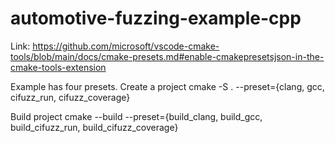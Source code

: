 # automotive-fuzzing-example-cpp

Link: https://github.com/microsoft/vscode-cmake-tools/blob/main/docs/cmake-presets.md#enable-cmakepresetsjson-in-the-cmake-tools-extension

Example has four presets. 
Create a project
cmake -S . --preset={clang, gcc, cifuzz_run, cifuzz_coverage}

Build project
cmake --build --preset={build_clang, build_gcc, build_cifuzz_run, build_cifuzz_coverage}